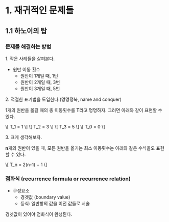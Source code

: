 # 1. 재귀적인 문제들

## 1.1 하노이의 탑

### 문제를 해결하는 방법

1\. 작은 사례들을 살펴본다.

* 원반 이동 횟수
  * 원반이 1개일 때, 1번
  * 원반이 2개일 때, 3번
  * 원반이 3개일 때, 5번

2\. 적절한 표기법을 도입한다.(명명정복, name and conquer)

1개의 원반을 옮길 때의 총 이동횟수를 **T**라고 명명하자. 그러면 아래와 같이 표현할 수 있다.

\\[ T_1 = 1 \\]
\\[ T_2 = 3 \\]
\\[ T_3 = 5 \\]
\\[ T_0 = 0 \\]

3\. 크게 생각해보자.

**n**개의 원반이 있을 때, 모든 원반을 옮기는 최소 이동횟수는 아래와 같은 수식을오 표현할 수 있다.

\\[ T_n = 2(n-1) + 1 \\]

### 점화식 (recurrence formula or recurrence relation)

* 구성요소
  * 경곗값 (boundary value)
  * 등식: 일반항의 값을 이전 값들로 서술

경곗값이 있어야 점화식이 완성된다.